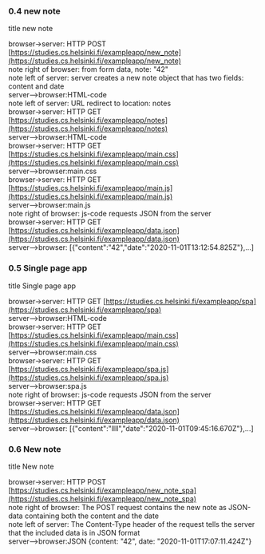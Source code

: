 ### 0.4 new note

title new note

browser->server: HTTP POST [https://studies.cs.helsinki.fi/exampleapp/new_note](https://studies.cs.helsinki.fi/exampleapp/new_note)  
note right of browser: from form data, note: "42"  
note left of server: server creates a new note object that has two fields: content and date  
server-->browser:HTML-code  
note left of server: URL redirect to location: notes  
browser->server: HTTP GET [https://studies.cs.helsinki.fi/exampleapp/notes](https://studies.cs.helsinki.fi/exampleapp/notes)  
server-->browser:HTML-code  
browser->server: HTTP GET [https://studies.cs.helsinki.fi/exampleapp/main.css](https://studies.cs.helsinki.fi/exampleapp/main.css)  
server-->browser:main.css  
browser->server: HTTP GET [https://studies.cs.helsinki.fi/exampleapp/main.js](https://studies.cs.helsinki.fi/exampleapp/main.js)  
server-->browser:main.js  
note right of browser: js-code requests JSON from the server  
browser->server: HTTP GET [https://studies.cs.helsinki.fi/exampleapp/data.json](https://studies.cs.helsinki.fi/exampleapp/data.json)  
server-->browser: [{"content":"42","date":"2020-11-01T13:12:54.825Z"},...]  

### 0.5 Single page app

title Single page app

browser->server: HTTP GET [https://studies.cs.helsinki.fi/exampleapp/spa](https://studies.cs.helsinki.fi/exampleapp/spa)  
server-->browser:HTML-code  
browser->server: HTTP GET [https://studies.cs.helsinki.fi/exampleapp/main.css](https://studies.cs.helsinki.fi/exampleapp/main.css)  
server-->browser:main.css  
browser->server: HTTP GET [https://studies.cs.helsinki.fi/exampleapp/spa.js](https://studies.cs.helsinki.fi/exampleapp/spa.js)  
server-->browser:spa.js  
note right of browser: js-code requests JSON from the server  
browser->server: HTTP GET [https://studies.cs.helsinki.fi/exampleapp/data.json](https://studies.cs.helsinki.fi/exampleapp/data.json)  
server-->browser: [{"content":"llll","date":"2020-11-01T09:45:16.670Z"},...]  

### 0.6 New note

title New note

browser->server: HTTP POST [https://studies.cs.helsinki.fi/exampleapp/new_note_spa](https://studies.cs.helsinki.fi/exampleapp/new_note_spa)  
note right of browser: The POST request contains the new note as JSON-data containing both the content and the date  
note left of server: The Content-Type header of the request tells the server that the included data is in JSON format  
server-->browser:JSON {content: "42", date: "2020-11-01T17:07:11.424Z"}  
